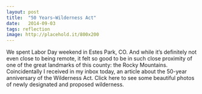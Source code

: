 ```yaml
---
layout: post
title:  "50 Years–Wilderness Act"
date:   2014-09-03
tags: reflection
image: http://placehold.it/800x200
---
```

We spent Labor Day weekend in Estes Park, CO. And while it’s definitely not even close to being remote, it felt so good to be in such close proximity of one of the great landmarks of this county: the Rocky Mountains. Coincidentally I received in my inbox today, an article about the 50-year anniversary of the Wilderness Act. Click here to see some beautiful photos of newly designated and proposed wilderness.

